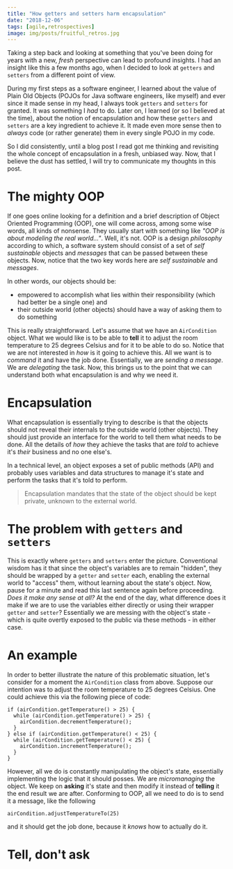 ```yaml
---
title: "How getters and setters harm encapsulation"
date: "2018-12-06"
tags: [agile,retrospectives]
image: img/posts/fruitful_retros.jpg
---
```


Taking a step back and looking at something that you've been doing for years with a new, *fresh* perspective can lead to profound insights. I had an insight like this a few months ago, when I decided to look at `getters` and `setters` from a different point of view.

During my first steps as a software engineer, I learned about the value of Plain Old Objects (POJOs for Java software engineers, like myself) and ever since it made sense in my head, I always took `getters` and `setters` for granted. It was something I *had* to do. Later on, I learned (or so I believed at the time), about the notion of encapsulation and how these `getters` and `setters` are a key ingredient to achieve it. It made even more sense then to *always* code (or rather generate) them in every single POJO in my code.

So I did consistently, until a blog post I read got me thinking and revisiting the whole concept of encapsulation in a fresh, unbiased way. Now, that I believe the dust has settled, I will try to communicate my thoughts in this post.

# The mighty OOP

If one goes online looking for a definition and a brief description of Object Oriented Programming (OOP), one will come across, among some wise words, all kinds of nonsense. They usually start with something like *"OOP is about modeling the real world..."*. Well, it's not. OOP is a design *philosophy* according to which, a software system should consist of a set of *self sustainable* objects and *messages* that can be passed between these objects. Now, notice that the two key words here are *self sustainable* and *messages*.

In other words, our objects should be:

* empowered to accomplish what lies within their responsibility (which had better be a single one) and
* their outside world (other objects) should have a way of asking them to do something

This is really straightforward. Let's assume that we have an `AirCondition` object. What we would like is to be able to **tell** it to adjust the room temperature to 25 degrees Celsius and for it to be able to do so. Notice that we are not interested in *how* is it going to achieve this. All we want is to *command* it and have the job done. Essentially, we are *sending a message*. We are *delegating* the task. Now, this brings us to the point that we can understand both what encapsulation is and why we need it.

# Encapsulation

What encapsulation is essentially trying to describe is that the objects should not reveal their internals to the outside world (other objects). They should just provide an interface for the world to tell them what needs to be done. All the details of *how* they achieve the tasks that are *told* to achieve it's *their* business and no one else's.

In a technical level, an object exposes a set of public methods (API) and probably uses variables and data structures to manage it's state and perform the tasks that it's told to perform.

> Encapsulation mandates that the state of the object should be kept private, unknown to the external world.

# The problem with `getters` and `setters`

This is exactly where `getters` and `setters` enter the picture. Conventional wisdom has it that since the object's variables are to remain "hidden", they should be wrapped by a `getter` and `setter` each, enabling the external world to "access" them, without learning about the state's object. Now, pause for a minute and read this last sentence again before proceeding. *Does it make any sense at all?* At the end of the day, what difference does it make if we are to use the variables either directly or using their wrapper `getter` and `setter`? Essentially we are messing with the object's state - which is quite overtly exposed to the public via these methods - in either case.

# An example

In order to better illustrate the nature of this problematic situation, let's consider for a moment the `AirCondition` class from above. Suppose our intention was to adjust the room temperature to 25 degrees Celsius. One could achieve this via the following piece of code:

```
if (airCondition.getTemperature() > 25) {
  while (airCondition.getTemperature() > 25) {
    airCondition.decrementTemperature();
  }
} else if (airCondition.getTemperature() < 25) {
  while (airCondition.getTemperature() < 25) {
    airCondition.incrementTemperature();
  }
}
```

However, all we do is constantly manipulating the object's state, essentially implementing the logic that it should posses. We are *micromanaging* the object. We keep on **asking** it's state and then modify it instead of **telling** it the end result we are after. Conforming to OOP, all we need to do is to send it a message, like the following

```
airCondition.adjustTemperatureTo(25)
```

and it should get the job done, because it *knows* how to actually do it.

# Tell, don't ask
